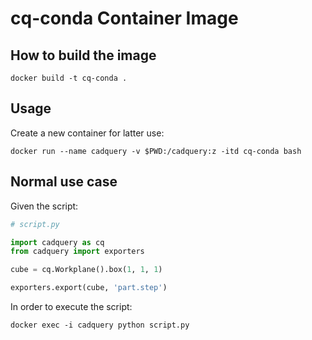 # **cq-conda** Container Image

## How to build the image

```
docker build -t cq-conda .
```

## Usage


Create a new container for latter use:

```
docker run --name cadquery -v $PWD:/cadquery:z -itd cq-conda bash
```

## Normal use case

Given the script:

```python
# script.py

import cadquery as cq
from cadquery import exporters

cube = cq.Workplane().box(1, 1, 1)

exporters.export(cube, 'part.step')
```

In order to execute the script:

```
docker exec -i cadquery python script.py
```
